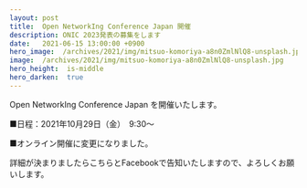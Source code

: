 ```yaml
---
layout: post
title:  Open NetworkIng Conference Japan 開催
description: ONIC 2023発表の募集をします
date:   2021-06-15 13:00:00 +0900
hero_image:  /archives/2021/img/mitsuo-komoriya-a8n0ZmlNlQ8-unsplash.jpg
image:  /archives/2021/img/mitsuo-komoriya-a8n0ZmlNlQ8-unsplash.jpg
hero_height:  is-middle
hero_darken:  true
---
```


Open NetworkIng Conference Japan を開催いたします。

■日程：2021年10月29日（金）　9:30～

■オンライン開催に変更になりました。

詳細が決まりましたらこちらとFacebookで告知いたしますので、よろしくお願いします。